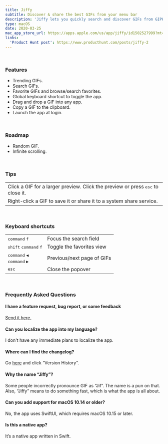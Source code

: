 ```yaml
---
title: Jiffy
subtitle: Discover & share the best GIFs from your menu bar
description: 'Jiffy lets you quickly search and discover GIFs from GIPHY. When you have found an awesome GIF, just drag and drop it into an app.'
type: macOS
date: 2020-03-25
mac_app_store_url: https://apps.apple.com/us/app/jiffy/id1502527999?mt=12
links:
  'Product Hunt post': https://www.producthunt.com/posts/jiffy-2
---
```


<br>

### Features

- Trending GIFs.
- Search GIFs.
- Favorite GIFs and browse/search favorites.
- Global keyboard shortcut to toggle the app.
- Drag and drop a GIF into any app.
- Copy a GIF to the clipboard.
- Launch the app at login.

<br>

### Roadmap

- Random GIF.
- Infinite scrolling.

<br>

<h3 id="tips">Tips</h3>
<table>
	<tr>
		<td>
			Click a GIF for a larger preview. Click the preview or press <kbd>esc</kbd> to close it.
		</td>
	</tr>
	<tr>
		<td>
			Right-click a GIF to save it or share it to a system share service.
		</td>
	</tr>
</table>

<br>

<h3 id="keyboard-shortcuts">Keyboard shortcuts</h3>
<table>
	<tr>
		<td>
			<kbd>command</kbd> <kbd>f</kbd>
		</td>
		<td>Focus the search field</td>
	</tr>
	<tr>
		<td>
			<kbd>shift</kbd> <kbd>command</kbd> <kbd>f</kbd>
		</td>
		<td>Toggle the favorites view</td>
	</tr>
	<tr>
		<td>
			<kbd>command</kbd> <kbd>◀</kbd>
			<br>
			<kbd>command</kbd> <kbd>▶</kbd>
		</td>
		<td>Previous/next page of GIFs</td>
	</tr>
	<tr>
		<td>
			<kbd>esc</kbd>
		</td>
		<td>Close the popover</td>
	</tr>
</table>

<br>

<h3 id="faq">Frequently Asked Questions</h3>

#### I have a feature request, bug report, or some feedback

[Send it here.](https://sindresorhus.com/feedback/?product=Jiffy&referrer=Website-FAQ)

#### Can you localize the app into my language?

I don't have any immediate plans to localize the app.

#### Where can I find the changelog?

Go [here](https://apps.apple.com/us/app/jiffy/id1502527999?mt=12) and click “Version History”.

#### Why the name “Jiffy”?

Some people incorrectly pronounce GIF as “Jif”. The name is a pun on that. Also, “Jiffy” means to do something fast, which is what the app is all about.

#### Can you add support for macOS 10.14 or older?

No, the app uses SwiftUI, which requires macOS 10.15 or later.

#### Is this a native app?

It’s a native app written in Swift.
